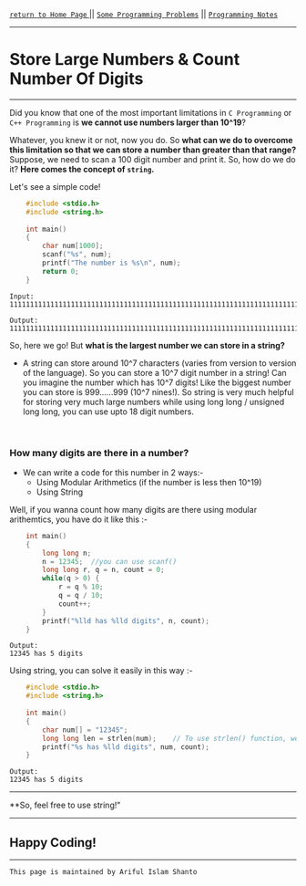 [ `return to Home Page` ](https://shanto-swe029.github.io) || [`Some Programming Problems`](https://shanto-swe029.github.io/programmingproblems) || [`Programming Notes`](https://shanto-swe029.github.io/programmingnotes)

***

# Store Large Numbers & Count Number Of Digits

***

Did you know that one of the most important limitations in `C Programming` or `C++ Programming` is **we cannot use numbers larger than 10^19**?
<br>

Whatever, you knew it or not, now you do. So **what can we do to overcome this limitation so that we can store a number than greater than that range?** Suppose, we need to scan a 100 digit number and print it. So, how do we do it? **Here comes the concept of `string`.**
<br>

Let's see a simple code!

```c
	#include <stdio.h>
	#include <string.h>
	
	int main()
	{
		char num[1000];
		scanf("%s", num);
		printf("The number is %s\n", num);
		return 0;
	}
```

	Input:
	1111111111111111111111111111111111111111111111111111111111111111111111111111111111111111
	
	Output:
	1111111111111111111111111111111111111111111111111111111111111111111111111111111111111111


So, here we go! But **what is the largest number we can store in a string?**
- A string can store around 10^7 characters (varies from version to version of the language). So you can store a 10^7 digit number in a string! Can you imagine the number which has 10^7 digits! Like the biggest number you can store is 999......999 (10^7 nines!). So string is very much helpful for storing very much large numbers while using long long / unsigned long long, you can use upto 18 digit numbers.
<br>

### How many digits are there in a number?

- We can write a code for this number in 2 ways:-
	- Using Modular Arithmetics (if the number is less then 10^19)
	- Using String

Well, if you wanna count how many digits are there using modular arithemtics, you have do it like this :-

```c
	int main()
	{
		long long n;
		n = 12345;	//you can use scanf()
		long long r, q = n, count = 0;
		while(q > 0) {
			r = q % 10;
			q = q / 10;
			count++;
		}
		printf("%lld has %lld digits", n, count);
	}
```

	Output:
	12345 has 5 digits

Using string, you can solve it easily in this way :-

```c
	#include <stdio.h>
	#include <string.h>
	
	int main()
	{
		char num[] = "12345";
		long long len = strlen(num);	// To use strlen() function, we have to use <string.h>
		printf("%s has %lld digits", num, count);
	}
```

	Output:
	12345 has 5 digits

***

**So, feel free to use string!"

***

## Happy Coding!

***

`This page is maintained by Ariful Islam Shanto`












